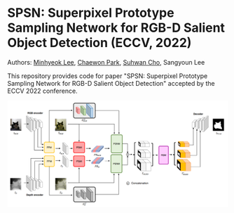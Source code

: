 # SPSN: Superpixel Prototype Sampling Network for RGB-D Salient Object Detection (ECCV, 2022)

Authors: [Minhyeok Lee](https://github.com/Hydragon516), [Chaewon Park](https://github.com/codnjsqkr), [Suhwan Cho](https://github.com/suhwan-cho), Sangyoun Lee

This repository provides code for paper "SPSN: Superpixel Prototype Sampling Network for RGB-D Salient Object Detection" accepted by the ECCV 2022 conference.

![main](https://github.com/Hydragon516/SPSN/blob/main/images/main.png)
